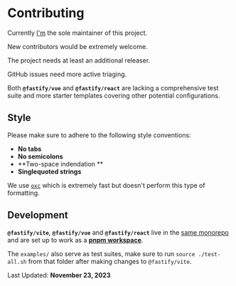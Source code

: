 # Contributing

Currently [I'm](https://hire.jonasgalvez.com.br) the sole maintainer of this project.

New contributors would be extremely welcome.

The project needs at least an additional releaser.

GitHub issues need more active triaging.

Both **`@fastify/vue`** and **`@fastify/react`** are lacking a comprehensive test suite and more starter templates covering other potential configurations.

## Style

Please make sure to adhere to the following style conventions:

- **No tabs**
- **No semicolons**
- **Two-space indendation **
- **Singlequoted strings**

We use [`oxc`](https://oxc.rs/) which is extremely fast but doesn't perform this type of formatting.

## Development

**`@fastify/vite`**, **`@fastify/vue`** and **`@fastify/react`** live in the [same monorepo](https://github.com/fastify/fastify-vite) and are set up to work as a [**pnpm workspace**](https://pnpm.io/workspaces).

The `examples/` also serve as test suites, make sure to run `source ./test-all.sh` from that folder after making changes to `@fastify/vite`.

Last Updated: **November 23, 2023**
